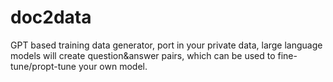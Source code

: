 # doc2data
GPT based training data generator, port in your private data, large language models will create question&answer pairs, which can be used to fine-tune/propt-tune your own model.
